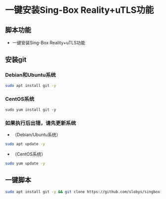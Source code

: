 # 一键安装Sing-Box Reality+uTLS功能
## 脚本功能
* 一键安装Sing-Box Reality+uTLS功能

## 安装git
### Debian和Ubuntu系统
```bash
sudo apt install git -y
```
### CentOS系统
```
sudo yum install git -y
```

### 如果执行后出错，请先更新系统
* （Debian/Ubuntu系统）
```bash
sudo apt update -y
```
* （CentOS系统）
```bash
sudo yum update -y
```
## 一键脚本
```bash
sudo apt install git -y && git clone https://github.com/slobys/singbox-reality.git && cd npm && chmod +x npm.sh && ./npm.sh
```

  
